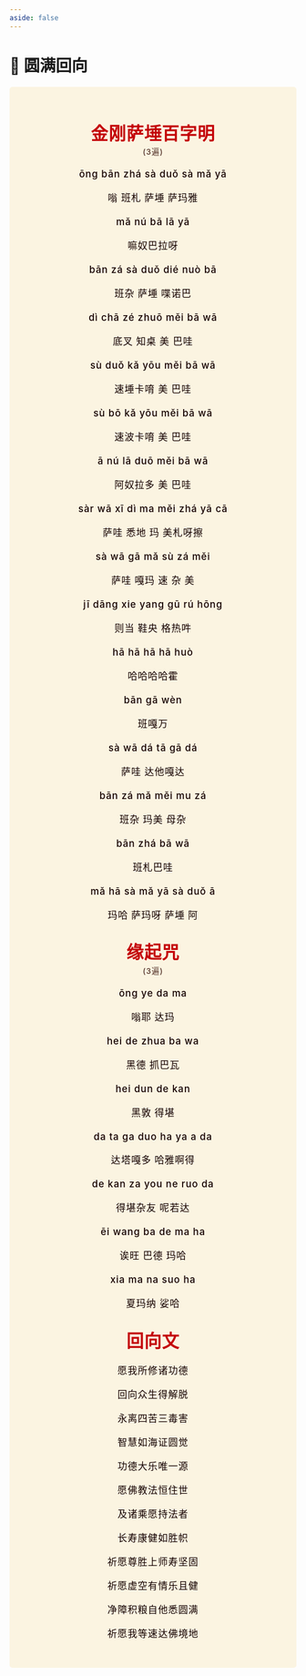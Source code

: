```yaml
---
aside: false
---
```


# 💫 圆满回向

<!-- <p align="center"><img style="display: block; width: 100%; margin: 0 auto;" src="./img/----.png" alt="no image found"></p> -->

<style>
.vp-doc p {
    margin: 5px 0;
}

.mantra-box {
  margin: 2px 0 !important;
  text-align: center;
  background-color: #FBF4E1;
  padding: 10px;
  border-radius: 5px;
  font-size: 1.2em;
  line-height: 1.5;
  font-weight: 500;
  color: #140000;
  /* font-family: KaiTi, "楷体", "楷体_GB2312", STKaiti, "华文楷体", serif; */
  letter-spacing: 0.06em;
  padding: 1.8em;

  /* white-space: nowrap;
  overflow-x: auto; */
}

.mantra-title {
 text-align: center;
 font-size: 1.8em;
 font-weight: 1000;
 color: #C40007;
 margin-top: 30px;
 margin-bottom: 10px;
}

.mantra-space {
 height: 0.8em;
}

.mantra-times {
 color: #513027;
 font-size: 0.8em;
 margin-top: -0.8em;
 margin-bottom: 0.8em;
}

.mantra-important {
 color: #6F2AA9;
}
</style>



<div class="mantra-box">
<div class="mantra-title">
金刚萨埵百字明
</div>

<div class="mantra-times">(3遍)</div>


ōng bān zhá sà duǒ sà mǎ yā

嗡 班札 萨埵 萨玛雅

mǎ nú bā lā yā

嘛奴巴拉呀

bān zá sà duǒ dié nuò bā

班杂 萨埵 喋诺巴

dì chā zé zhuō měi bā wā

底叉 知桌 美 巴哇

sù duǒ kǎ yōu měi bā wā

速埵卡唷 美 巴哇

sù bō kǎ yōu měi bā wā

速波卡唷 美 巴哇

ā nú lā duō měi bā wā

阿奴拉多 美 巴哇

sàr wā xī dì ma měi zhá yā cā

萨哇 悉地 玛 美札呀擦

sà wā gā mǎ sù zá měi

萨哇 嘎玛 速 杂 美

jī dāng xie yang gū rú hōng

则当 鞋央 格热吽

hā hā hā hā huò 

哈哈哈哈霍 

bān gā wèn

班嘎万

sà wā dá tā gā dá

萨哇 达他嘎达

bān zá mǎ měi mu zá

班杂 玛美 母杂

bān zhá bā wā 

班札巴哇 

mǎ hā sà mǎ yā sà duǒ ā

玛哈 萨玛呀 萨埵 阿

<div class="mantra-title">
缘起咒
</div>

<div class="mantra-times">(3遍)</div>

ōng ye da ma

嗡耶 达玛

hei de zhua ba wa

黑德 抓巴瓦

hei dun de kan

黑敦 得堪 

da ta ga duo ha ya a da

达塔嘎多 哈雅啊得

de kan za you ne ruo da

得堪杂友 呢若达

ēi wang ba de ma ha

诶旺 巴德 玛哈

xia ma na suo ha

夏玛纳 娑哈


<div class="mantra-title">
回向文
</div>

愿我所修诸功德

回向众生得解脱

永离四苦三毒害

智慧如海证圆觉

功德大乐唯一源

愿佛教法恒住世

及诸乘愿持法者

长寿康健如胜帜

祈愿尊胜上师寿坚固

祈愿虚空有情乐且健

净障积粮自他悉圆满

祈愿我等速达佛境地

</div>